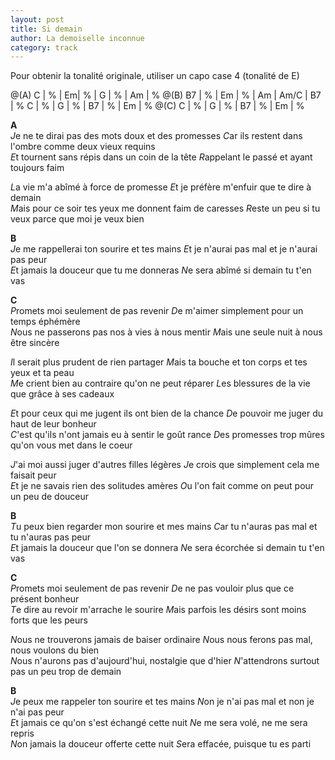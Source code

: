 ```yaml
---
layout: post
title: Si demain
author: La demoiselle inconnue
category: track
---
```



Pour obtenir la tonalité originale, utiliser un capo case 4 (tonalité de E)

<canvas class="chords">
@(A) C | % | Em| % | G | % | Am | % 
@(B) B7 |  % | Em | % | Am | Am/C | B7 |  % 
C | % | G | % | B7 |  % | Em | % 
@(C) C | % | G | % | B7 | % | Em | %
</canvas>

**A**  
*J*e ne te dirai pas des mots doux et des promesses
*C*ar ils restent dans l'ombre comme deux vieux requins  
*E*t tournent sans répis dans un coin de la tête
*R*appelant le passé et ayant toujours faim

*L*a vie m'a abîmé à force de promesse
*E*t je préfère m'enfuir que te dire à demain  
*M*ais pour ce soir tes yeux me donnent faim de caresses
*R*este un peu si tu veux parce que moi je veux bien

**B**  
*J*e me rappellerai ton sourire et tes mains
*E*t je n'aurai pas mal et je n'aurai pas peur  
*E*t jamais la douceur que tu me donneras
*N*e sera abîmé si demain tu t'en vas

**C**  
*P*romets moi seulement de pas revenir
*D*e m'aimer simplement pour un temps éphémère  
*N*ous ne passerons pas nos à vies à nous mentir
*M*ais une seule nuit à nous être sincère 

*I*l serait plus prudent de rien partager
*M*ais ta bouche et ton corps et tes yeux et ta peau   
*M*e crient bien au contraire qu'on ne peut réparer 
*L*es blessures de la vie que grâce à ses cadeaux

*E*t pour ceux qui me jugent ils ont bien de la chance
*D*e pouvoir me juger du haut de leur bonheur   
*C*'est qu'ils n'ont jamais eu à sentir le goût rance
*D*es promesses trop mûres qu'on vous met dans le coeur

*J*'ai moi aussi juger d'autres filles légères
*J*e crois que simplement cela me faisait peur   
*E*t je ne savais rien des solitudes amères
*O*u l'on fait comme on peut pour un peu de douceur

**B**   
*T*u peux bien regarder mon sourire et mes mains
*C*ar tu n'auras pas mal et tu n'auras pas peur   
*E*t jamais la douceur que l'on se donnera
*N*e sera écorchée si demain tu t'en vas

**C**  
*P*romets moi seulement de pas revenir
*D*e ne pas vouloir plus que ce présent bonheur   
*T*e dire au revoir m'arrache le sourire
*M*ais parfois les désirs sont moins forts que les peurs

*N*ous ne trouverons jamais de baiser ordinaire
*N*ous nous ferons pas mal, nous voulons du bien  
*N*ous n'aurons pas d'aujourd'hui, nostalgie que d'hier
*N*'attendrons surtout pas un peu trop de demain

**B**  
*J*e peux me rappeler ton sourire et tes mains
*N*on je n'ai pas mal et non je n'ai pas peur   
*E*t jamais ce qu'on s'est échangé cette nuit
*N*e me sera volé, ne me sera repris   
*N*on jamais la douceur offerte cette nuit
*S*era effacée, puisque tu es parti